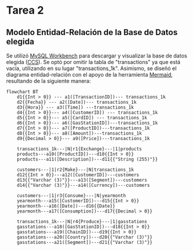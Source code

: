 # **Tarea 2**

## **Modelo Entidad-Relación de la Base de Datos elegida**

Se utilizó [MySQL Workbench](https://www.mysql.com/products/workbench/) para descargar y visualizar la base de datos elegida ([CCS](https://relational.fit.cvut.cz/dataset/CCS)). Se optó por omitir la tabla de "transactions" ya que está vacía, utilizando en su lugar "transactions_1k". Asimismo, se diseñó el diagrama entidad-relación con el apoyo de la herramienta [Mermaid](https://mermaid.live/), resultando de la siguiente manera:

```mermaid
flowchart BT
    d1{{Int > 0}} --- a1([TransactionID])--- transactions_1k
    d2{{Fecha}} --- a2([Date])--- transactions_1k
    d3{{Hora}} --- a3([Time]) ---transactions_1k
    d4{{Int > 0}}--- a4([CustomerID]) --- transactions_1k
    d5{{Int > 0}}--- a5([CardID]) --- transactions_1k
    d6{{Int > 0}}--- a6([GasStationID])---transactions_1k
    d7{{Int > 0}}--- a7([ProductID])---transactions_1k
    d8{{Int > 0}}--- a8([Amount])---transactions_1k
    d9{{Decimal > 0}}--- a9([Price])---transactions_1k

    transactions_1k---|N|r1{Exchange}---|1|products
    products---a10([ProductID])---d10{{Int > 0}}
    products---a11([Description])---d11{{"String (255)"}}

    customers---|1|r2{Make}---|N|transactions_1k
    d12{{Int > 0}}---a12([CustomerID])---customers
    d13{{"Varchar (3)"}}---a13([Segment])---customers
    d14{{"Varchar (3)"}}---a14([Currency])---customers

    customers---|1|r3{Consume}---|N|yearmonth
    yearmonth---a15([CustomerID])---d15{{Int > 0}}
    yearmonth---a16([Date])---d16{{Date}}
    yearmonth---a17([Consumption])---d17{{Decimal > 0}}

    transactions_1k---|N|r4{Produce}---|1|gasstations
    gasstations---a18([GasStationID])---d18{{Int > 0}}
    gasstations---a19([ChainID])---d19{{Int > 0}}
    gasstations---a20([Country])---d20{{"Varchar (3)"}}
    gasstations---a21([Segment])---d21{{"Varchar (3)"}}
```